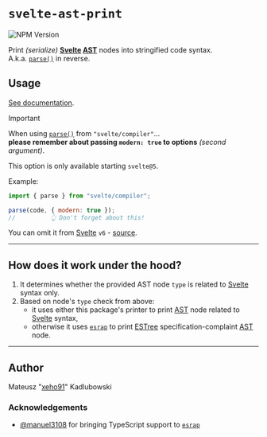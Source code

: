 # `svelte-ast-print`

![NPM Version](https://img.shields.io/npm/v/svelte-ast-print?style=for-the-badge&logo=npm)

Print _(serialize)_ **[Svelte] [AST]** nodes into stringified code syntax.\
A.k.a. [`parse()`] in reverse.

## Usage

[See documentation](https://xeho91.github.io/js-ast/modules/svelte-ast-print.html).

> [!IMPORTANT]
>
> When using [`parse()`] from `"svelte/compiler"`...\
> **please remember about passing `modern: true` to options** _(second argument)_.
>
> This option is only available starting `svelte@5`.
>
> Example:
>
> ```js
> import { parse } from "svelte/compiler";
>
> parse(code, { modern: true });
> //          👆 Don't forget about this!
> ```
>
> You can omit it from [Svelte] `v6` - [source](https://github.com/sveltejs/svelte/blob/5a05f6371a994286626a44168cb2c02f8a2ad567/packages/svelte/src/compiler/index.js#L99-L100).

---

## How does it work under the hood?

1. It determines whether the provided AST node `type` is related to [Svelte] syntax only.
1. Based on node's `type` check from above:
    - it uses either this package's printer to print [AST] node related to [Svelte] syntax,
    - otherwise it uses [`esrap`] to print [ESTree] specification-complaint [AST] node.

---

## Author

Mateusz "[xeho91](https://github.com/xeho91)" Kadlubowski

### Acknowledgements

- [@manuel3108](https://github.com/manuel3108) for bringing TypeScript support to [`esrap`]

<!-- links -->

[Svelte]: https://github.com/sveltejs/svelte
[`esrap`]: https://github.com/rich-harris/esrap
[`zimmerframe`]: https://github.com/rich-harris/zimmerframe
[ESTree]: https://github.com/estree/estree
[codemods]: https://codemod.com/blog/what-are-codemods#ill-find-replace-whats-the-issue-hint-a-lot
[`parse()`]: https://svelte.dev/docs/svelte-compiler#parse
[AST]: https://en.wikipedia.org/wiki/Abstract_syntax_tree
